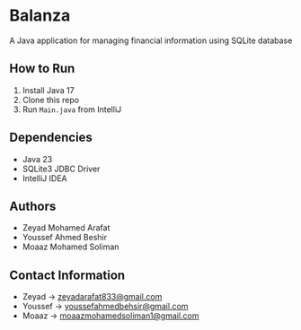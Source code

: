 # Balanza

A Java application for managing financial information using SQLite database

## How to Run

1. Install Java 17
2. Clone this repo
3. Run `Main.java` from IntelliJ

## Dependencies

- Java 23
- SQLite3 JDBC Driver
- IntelliJ IDEA

## Authors

- Zeyad Mohamed Arafat
- Youssef Ahmed Beshir 
- Moaaz Mohamed Soliman

## Contact Information

- Zeyad -> zeyadarafat833@gmail.com
- Youssef -> youssefahmedbehsir@gmail.com
- Moaaz -> moaazmohamedsoliman1@gmail.com